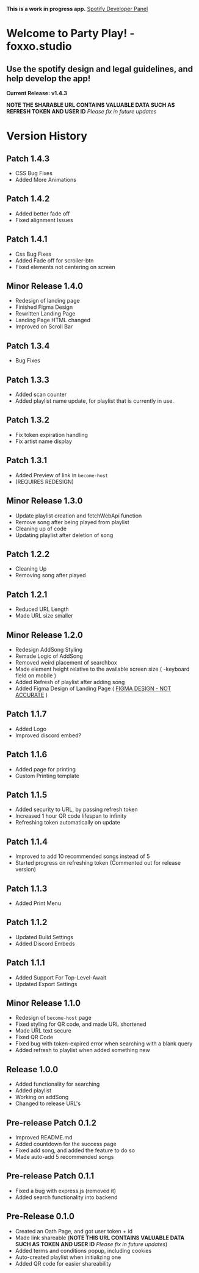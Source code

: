**This is a work in progress app.**
[Spotify Developer Panel](https://developer.spotify.com)

# Welcome to Party Play! - foxxo.studio

## Use the spotify design and legal guidelines, and help develop the app!

**Current Release: v1.4.3**

**NOTE THE SHARABLE URL CONTAINS VALUABLE DATA SUCH AS REFRESH TOKEN AND USER ID** _Please fix in future updates_

# Version History

## Patch 1.4.3

- CSS Bug Fixes
- Added More Animations

## Patch 1.4.2

- Added better fade off
- Fixed alignment Issues

## Patch 1.4.1

- Css Bug Fixes
- Added Fade off for scroller-btn
- Fixed elements not centering on screen

## Minor Release 1.4.0

- Redesign of landing page
- Finished Figma Design
- Rewritten Landing Page
- Landing Page HTML changed
- Improved on Scroll Bar

## Patch 1.3.4

- Bug Fixes

## Patch 1.3.3

- Added scan counter
- Added playlist name update, for playlist that is currently in use.

## Patch 1.3.2

- Fix token expiration handling
- Fix artist name display

## Patch 1.3.1

- Added Preview of link in `become-host`
- (REQUIRES REDESIGN)

## Minor Release 1.3.0

- Update playlist creation and fetchWebApi function
- Remove song after being played from playlist
- Cleaning up of code
- Updating playlist after deletion of song

## Patch 1.2.2

- Cleaning Up
- Removing song after played

## Patch 1.2.1

- Reduced URL Length
- Made URL size smaller

## Minor Release 1.2.0

- Redesign AddSong Styling
- Remade Logic of AddSong
- Removed weird placement of searchbox
- Made element height relative to the available screen size ( -keyboard field on mobile )
- Added Refresh of playlist after adding song
- Added Figma Design of Landing Page ( [FIGMA DESIGN - NOT ACCURATE](https://www.figma.com/file/CrPXHoAOUW6HrqDmiDsws4/Party-Play?type=design&node-id=0%3A1&mode=design&t=GgzXmzHeYvNKLQb5-1) )

## Patch 1.1.7

- Added Logo
- Improved discord embed?

## Patch 1.1.6

- Added page for printing
- Custom Printing template

## Patch 1.1.5

- Added security to URL, by passing refresh token
- Increased 1 hour QR code lifespan to infinity
- Refreshing token automatically on update

## Patch 1.1.4

- Improved to add 10 recommended songs instead of 5
- Started progress on refreshing token (Commented out for release version)

## Patch 1.1.3

- Added Print Menu

## Patch 1.1.2

- Updated Build Settings
- Added Discord Embeds

## Patch 1.1.1

- Added Support For Top-Level-Await
- Updated Export Settings

## Minor Release 1.1.0

- Redesign of `become-host` page
- Fixed styling for QR code, and made URL shortened
- Made URL text secure
- Fixed QR Code
- Fixed bug with token-expired error when searching with a blank query
- Added refresh to playlist when added something new

## Release 1.0.0

- Added functionality for searching
- Added playlist
- Working on addSong
- Changed to release URL's

## Pre-release Patch 0.1.2

- Improved README.md
- Added countdown for the success page
- Fixed add song, and added the feature to do so
- Made auto-add 5 recommended songs

## Pre-release Patch 0.1.1

- Fixed a bug with express.js (removed it)
- Added search functionality into backend

## Pre-Release 0.1.0

- Created an Oath Page, and got user token + id
- Made link shareable (**NOTE THIS URL CONTAINS VALUABLE DATA SUCH AS TOKEN AND USER ID** _Please fix in future updates_)
- Added terms and conditions popup, including cookies
- Auto-created playlist when initializing one
- Added QR code for easier shareability
